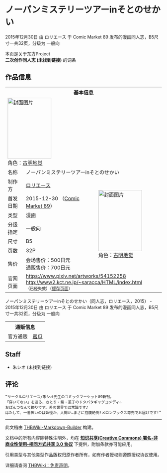 # ノーパンミステリーツアーinそとのせかい

<!-- source html: G:\repos\THBWiki-Markdown-Builder\THBWikiMarkdown\Temp\main\c\c3\ns0%3A%E3%83%8E%E3%83%BC%E3%83%91%E3%83%B3%E3%83%9F%E3%82%B9%E3%83%86%E3%83%AA%E3%83%BC%E3%83%84%E3%82%A2%E3%83%BCin%E3%81%9D%E3%81%A8%E3%81%AE%E3%81%9B%E3%81%8B%E3%81%84.html -->

2015年12月30日 由 ロリエース 于 Comic Market 89 发布的漫画同人志，B5尺寸一共32页，分级为 一般向

本页是关于东方Project  
 **二次创作同人志 (未找到链接)** 的词条

## 作品信息

<table><tbody><tr><th colspan="3">基本信息</th></tr><tr><td class="cover-artwork-mobile" colspan="2"><a href="./文件-ノーパンミステリーツアーinそとのせかい封面.jpg.md" class="image" title="封面图片"><img alt="封面图片" src="https://upload.thwiki.cc/thumb/f/f3/%E3%83%8E%E3%83%BC%E3%83%91%E3%83%B3%E3%83%9F%E3%82%B9%E3%83%86%E3%83%AA%E3%83%BC%E3%83%84%E3%82%A2%E3%83%BCin%E3%81%9D%E3%81%A8%E3%81%AE%E3%81%9B%E3%81%8B%E3%81%84%E5%B0%81%E9%9D%A2.jpg/140px-%E3%83%8E%E3%83%BC%E3%83%91%E3%83%B3%E3%83%9F%E3%82%B9%E3%83%86%E3%83%AA%E3%83%BC%E3%83%84%E3%82%A2%E3%83%BCin%E3%81%9D%E3%81%A8%E3%81%AE%E3%81%9B%E3%81%8B%E3%81%84%E5%B0%81%E9%9D%A2.jpg" decoding="async" loading="lazy" width="140" height="196" srcset="https://upload.thwiki.cc/thumb/f/f3/%E3%83%8E%E3%83%BC%E3%83%91%E3%83%B3%E3%83%9F%E3%82%B9%E3%83%86%E3%83%AA%E3%83%BC%E3%83%84%E3%82%A2%E3%83%BCin%E3%81%9D%E3%81%A8%E3%81%AE%E3%81%9B%E3%81%8B%E3%81%84%E5%B0%81%E9%9D%A2.jpg/210px-%E3%83%8E%E3%83%BC%E3%83%91%E3%83%B3%E3%83%9F%E3%82%B9%E3%83%86%E3%83%AA%E3%83%BC%E3%83%84%E3%82%A2%E3%83%BCin%E3%81%9D%E3%81%A8%E3%81%AE%E3%81%9B%E3%81%8B%E3%81%84%E5%B0%81%E9%9D%A2.jpg 1.5x, https://upload.thwiki.cc/thumb/f/f3/%E3%83%8E%E3%83%BC%E3%83%91%E3%83%B3%E3%83%9F%E3%82%B9%E3%83%86%E3%83%AA%E3%83%BC%E3%83%84%E3%82%A2%E3%83%BCin%E3%81%9D%E3%81%A8%E3%81%AE%E3%81%9B%E3%81%8B%E3%81%84%E5%B0%81%E9%9D%A2.jpg/280px-%E3%83%8E%E3%83%BC%E3%83%91%E3%83%B3%E3%83%9F%E3%82%B9%E3%83%86%E3%83%AA%E3%83%BC%E3%83%84%E3%82%A2%E3%83%BCin%E3%81%9D%E3%81%A8%E3%81%AE%E3%81%9B%E3%81%8B%E3%81%84%E5%B0%81%E9%9D%A2.jpg 2x" data-file-width="643" data-file-height="900"></a><div class="cover-char">角色：<a href="./古明地觉.md" title="古明地觉">古明地觉</a></div></td>
</tr><tr><td class="label">名称</td><td colspan="2"> ノーパンミステリーツアーinそとのせかい </td></tr><tr><td class="label">制作方</td><td><a href="./ロリエース.md" title="ロリエース">ロリエース</a></td><td class="cover-artwork" rowspan="7" style="min-width:196px;"><a href="./文件-ノーパンミステリーツアーinそとのせかい封面.jpg.md" class="image" title="封面图片"><img alt="封面图片" src="https://upload.thwiki.cc/thumb/f/f3/%E3%83%8E%E3%83%BC%E3%83%91%E3%83%B3%E3%83%9F%E3%82%B9%E3%83%86%E3%83%AA%E3%83%BC%E3%83%84%E3%82%A2%E3%83%BCin%E3%81%9D%E3%81%A8%E3%81%AE%E3%81%9B%E3%81%8B%E3%81%84%E5%B0%81%E9%9D%A2.jpg/140px-%E3%83%8E%E3%83%BC%E3%83%91%E3%83%B3%E3%83%9F%E3%82%B9%E3%83%86%E3%83%AA%E3%83%BC%E3%83%84%E3%82%A2%E3%83%BCin%E3%81%9D%E3%81%A8%E3%81%AE%E3%81%9B%E3%81%8B%E3%81%84%E5%B0%81%E9%9D%A2.jpg" decoding="async" loading="lazy" width="140" height="196" srcset="https://upload.thwiki.cc/thumb/f/f3/%E3%83%8E%E3%83%BC%E3%83%91%E3%83%B3%E3%83%9F%E3%82%B9%E3%83%86%E3%83%AA%E3%83%BC%E3%83%84%E3%82%A2%E3%83%BCin%E3%81%9D%E3%81%A8%E3%81%AE%E3%81%9B%E3%81%8B%E3%81%84%E5%B0%81%E9%9D%A2.jpg/210px-%E3%83%8E%E3%83%BC%E3%83%91%E3%83%B3%E3%83%9F%E3%82%B9%E3%83%86%E3%83%AA%E3%83%BC%E3%83%84%E3%82%A2%E3%83%BCin%E3%81%9D%E3%81%A8%E3%81%AE%E3%81%9B%E3%81%8B%E3%81%84%E5%B0%81%E9%9D%A2.jpg 1.5x, https://upload.thwiki.cc/thumb/f/f3/%E3%83%8E%E3%83%BC%E3%83%91%E3%83%B3%E3%83%9F%E3%82%B9%E3%83%86%E3%83%AA%E3%83%BC%E3%83%84%E3%82%A2%E3%83%BCin%E3%81%9D%E3%81%A8%E3%81%AE%E3%81%9B%E3%81%8B%E3%81%84%E5%B0%81%E9%9D%A2.jpg/280px-%E3%83%8E%E3%83%BC%E3%83%91%E3%83%B3%E3%83%9F%E3%82%B9%E3%83%86%E3%83%AA%E3%83%BC%E3%83%84%E3%82%A2%E3%83%BCin%E3%81%9D%E3%81%A8%E3%81%AE%E3%81%9B%E3%81%8B%E3%81%84%E5%B0%81%E9%9D%A2.jpg 2x" data-file-width="643" data-file-height="900"></a><div class="cover-char">角色：<a href="./古明地觉.md" title="古明地觉">古明地觉</a></div></td>
</tr><tr><td class="label">首发日期</td><td>2015-12-30&#160;（<a href="/展会作品列表?e=Comic+Market%2389">Comic Market 89</a>）</td></tr><tr><td class="label">类型</td><td>漫画</td></tr><tr><td class="label">分级指定</td><td>一般向</td></tr><tr><td class="label">尺寸</td><td>B5</td></tr><tr><td class="label">页数</td><td>32P</td></tr><tr><td class="label">售价</td><td>会场售价：500日元<br>通贩售价：700日元</td></tr>
<tr><td class="label">官网页面</td><td colspan="2"><a rel="nofollow" class="external free" href="https://www.pixiv.net/artworks/54152258">https://www.pixiv.net/artworks/54152258</a><br><a rel="nofollow" class="external free" href="http://www2.kct.ne.jp/~saracca/HTML/index.html">http://www2.kct.ne.jp/~saracca/HTML/index.html</a><br><span style="font-family: sans-serif; cursor: default; color:#555; font-size: 0.8em; bottom: 0.1em; font-weight: bold;" title="连接到已经失效网页">（已经失效）</span><small>（<a rel="nofollow" class="external text" href="https://web.archive.org/web/20170815111624/http://www2.kct.ne.jp/~saracca/HTML/index.html">缓存页面</a>）</small></td></tr></tbody></table>

ノーパンミステリーツアーinそとのせかい（同人志，ロリエース，2015） - 2015年12月30日 由 ロリエース 于 Comic Market 89 发布的漫画同人志，B5尺寸一共32页，分级为 一般向

<table><tbody><tr><th colspan="3">通贩信息</th></tr><tr><td class="label">官方通贩</td><td colspan="2"><a rel="nofollow" class="external text" href="https://www.melonbooks.co.jp/detail/detail.php?product_id=145949">蜜瓜</a></td></tr></tbody></table>



## Staff
- 朱シオ (未找到链接)


## 评论
```
“サークルロリエース/朱シオ先生のコミックマーケット89新刊。
「穿いてない」を巡る、さとり・紫・菫子のドタバタギャグコメディ☆
おぱんつなんて飾りです、外の世界では常識です♪
はたして、一番怖いのは妖怪か、人間か…まさに抱腹絶倒!メロンブックス専売でお届けです!” 
```

  
  

  





---

此文档由 [THBWiki-Markdown-Builder](https://github.com/Delsin-Yu/THBWiki-Markdown-Builder) 构建。

文档中的所有内容除特殊注明外，均在 [**知识共享(Creative Commons) 署名-非商业性使用-相同方式共享 3.0 协议**](https://creativecommons.org/licenses/by-sa/3.0/deed.zh-hans) 下提供，附加条款亦可能应用。

引用类型与其他类型作品版权归原作者所有，如有作者授权则遵照授权协议使用。

详细请查阅 [THBWiki：免责声明](https://thbwiki.cc/THBWiki:%E5%85%8D%E8%B4%A3%E5%A3%B0%E6%98%8E)。


